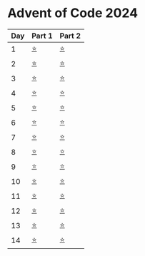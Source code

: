 # Advent of Code 2024


| Day | Part 1           | Part 2           |
|-----|------------------|------------------|
| 1 | [:star:](1/1.py) | [:star:](1/1.py) |
| 2 | [:star:](2/2.py) | [:star:](2/2.py) |
| 3 | [:star:](3/3.py) | [:star:](3/3.py) |
| 4 | [:star:](4/4.py) | [:star:](4/4.py) |
| 5 | [:star:](5/5.py) | [:star:](5/5.py) |
| 6 | [:star:](6/6.py) | [:star:](6/6.py) |
| 7 | [:star:](7/7.py) | [:star:](7/7.py) |
| 8 | [:star:](8/8.py) | [:star:](8/8.py) |
| 9 | [:star:](9/9.py) | [:star:](9/9.py) |
| 10 | [:star:](10/10.py) | [:star:](10/10.py) |
| 11 | [:star:](11/11.py) | [:star:](11/11.py) |
| 12 | [:star:](12/12.py) | [:star:](12/12.py) |
| 13 | [:star:](13/13.py) | [:star:](13/13.py) |
| 14 | [:star:](14/14.py) | [:star:](14/14.py) |